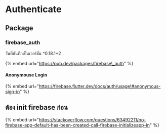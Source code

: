 # Authenticate

## Package

### firebase\_auth

วันที่บันทึกเป็นเวอร์ชัน ^0.18.1+2

{% embed url="https://pub.dev/packages/firebase\_auth" %}

#### Anonymouse Login

{% embed url="https://firebase.flutter.dev/docs/auth/usage\#anonymous-sign-in" %}

## ต้อง init firebase ก่อน

{% embed url="https://stackoverflow.com/questions/63492211/no-firebase-app-default-has-been-created-call-firebase-initializeapp-in" %}



